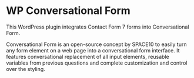# WP Conversational Form

This WordPress plugin integrates Contact Form 7 forms into Conversational Form.

Conversational Form is an open-source concept by SPACE10 to easily turn any form element on a web page into a conversational form interface. It features conversational replacement of all input elements, reusable variables from previous questions and complete customization and control over the styling.


